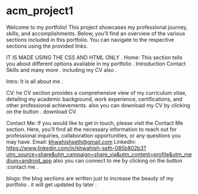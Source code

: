 # acm_project1
Welcome to my portfolio! This project showcases my professional journey, skills, and accomplishments. Below, you'll find an overview of the various sections included in this portfolio. You can navigate to the respective sections using the provided links.

IT IS MADE USING THE CSS AND HTML ONLY . 
Home:
This section tells you about different options available in my portfolio .
Introduction
Contact
Skills and many more .
including my CV also .

 Intro:
 It is  all about me .

CV:
he CV section provides a comprehensive view of my curriculum vitae, detailing my academic background, work experience, certifications, and other professional achievements.
also you can download my CV by clicking on the button .
download CV.


Contact Me:
If you would like to get in touch, please visit the Contact Me section. Here, you'll find all the necessary information to reach out for professional inquiries, collaboration opportunities, or any questions you may have.
Email: khwahishseth@gmail.com
LinkedIn: https://www.linkedin.com/in/khwahish-seth-085b802b3?utm_source=share&utm_campaign=share_via&utm_content=profile&utm_medium=android_app
also you can connect to me by clicking on the  button :contact me .

blogs:
the blog sections are written just to increase the beauty of my portfolio .
it will get updated by later .

